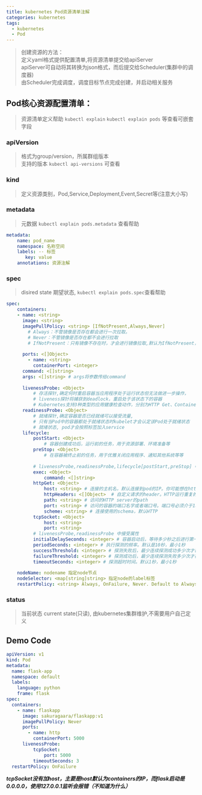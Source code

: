 ```yaml
---
title: kubernetes Pod资源清单注解
categories: kubernetes
tags:
  - kubernetes
  - Pod
---
```



> 创建资源的方法：  
> 定义yaml格式提供配置清单,将资源清单提交给apiServer  
  apiServer可自动将其转换为json格式，而后提交给Scheduler(集群中的调度器)  
  由Scheduler完成调度，调度目标节点完成创建，并启动相关服务  


## Pod核心资源配置清单：
> 资源清单定义帮助 ``kubectl explain`` ``kubectl explain pods`` 等查看可嵌套字段  

### apiVersion
> 格式为group/version，所属群组版本  
支持的版本 ``kubectl api-versions`` 可查看  

### kind
> 定义资源类别，Pod,Service,Deployment,Event,Secret等(注意大小写)  

<!--more-->

### metadata 
> 元数据 ``kubectl explain pods.metadata`` 查看帮助  

```yaml
metadata:
    name: pod_name
    namespace: 名称空间  
    labels: -- 标签  
       key: value
    annotations: 资源注解
```
 

### spec   
> disired state 期望状态, ``kubectl explain pods.spec``查看帮助  

```yaml
spec:
    containers:
    - name: <string>
      image: <string>
      imagePullPolicy: <string> [IfNotPresent,Always,Never]
        # Always：不管镜像是否存在都会进行一次拉取。  
        # Never：不管镜像是否存在都不会进行拉取  
        # IfNotPresent：只有镜像不存在时，才会进行镜像拉取,默认为IfNotPresent，但:latest标签的镜像默认为Always
       
      ports: <[]Object>
        - name: <string>
          containerPort: <integer>
      command: <[]string>
      args: <[]string> # args将参数传给command
      
      livenessProbe: <Object> 
          # 存活探针,确定何时重启容器当应用程序处于运行状态但无法做进一步操作，
          # liveness探针将捕获到deadlock，重启处于该状态下的容器 
          # Kubernetes支持3种类型的应用健康检查动作，分别为HTTP Get、Container Exec和TCP Socket  
      readinessProbe: <Object>
          # 就绪探针,确定容器是否已经就绪可以接受流量,
          # 只有当Pod中的容器都处于就绪状态时kubelet才会认定该Pod处于就绪状态
          # 就绪状态, pod才会按照标签加入service  
      lifecycle:
          postStart: <Object> 
              # 容器创建成功后，运行前的任务，用于资源部署、环境准备等
          preStop: <Object> 
              # 在容器被终止前的任务，用于优雅关闭应用程序、通知其他系统等等
          
          # livenessProbe,readinessProbe,lifecycle[postStart,preStop] 中接受属性
          exec: <Object>
              command: <[]string>  
          httpGet: <Object>
              host: <string> # 连接的主机名，默认连接到pod的IP。你可能想在http header中设置”Host”而不是使用IP
              httpHeaders: <[]Object>  # 自定义请求的header。HTTP运行重复的header
              path: <string> # 访问的HTTP server的path
              port: <string> # 访问的容器的端口名字或者端口号。端口号必须介于1和65525之间
              scheme: <string> # 连接使用的schema，默认HTTP
          tcpSocket: <Object>
              host: <string>
              port: <string>
          # livenessProbe,readinessProbe 中接受属性
          initialDelaySeconds: <integer> # 容器启动后，等待多少秒之后进行第一次探测
          periodSeconds: <integer> # 执行探测的频率。默认是10秒，最小1秒
          successThreshold: <integer> # 探测失败后，最少连续探测成功多少次才被认定为成功。默认是1。对于liveness必须是1。最小值是1
          failureThreshold: <integer> # 探测成功后，最少连续探测失败多少次才被认定为失败。默认是3。最小值是1
          timeoutSeconds: <integer> # 探测超时时间。默认1秒，最小1秒
      
    nodeName: nodename 指定node节点
    nodeSelector: <map[string]string> 指定node的label标签
    restartPolicy: <string> Always, OnFailure, Never. Default to Always.
```




### status 
> 当前状态 current state(只读), 由kubernetes集群维护,不需要用户自己定义



## Demo Code

```yaml
apiVersion: v1
kind: Pod
metadata:
  name: flask-app
  namespace: default
  labels:
    language: python
    frame: flask
spec:
  containers:
    - name: flaskapp
      image: sakuragaara/flaskapp:v1
      imagePullPolicy: Never
      ports:
        - name: http
          containerPort: 5000
      livenessProbe:
          tcpSocket:
              port: 5000
          timeoutSeconds: 3
  restartPolicy: OnFailure
```  

***tcpSocket没有加host，主要是host默认为containers的IP，而flask启动是0.0.0.0，使用127.0.0.1监听会报错（不知道为什么）***
